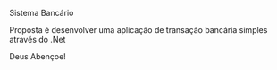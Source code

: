  Sistema Bancário

Proposta é desenvolver uma aplicação de transação bancária simples através do .Net

Deus Abençoe!
